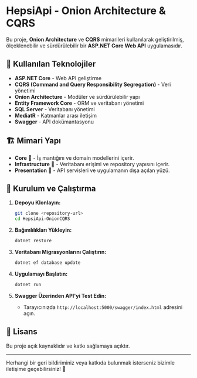 # HepsiApi - Onion Architecture & CQRS

Bu proje, **Onion Architecture** ve **CQRS** mimarileri kullanılarak geliştirilmiş, ölçeklenebilir ve sürdürülebilir bir **ASP.NET Core Web API** uygulamasıdır.

## 📌 Kullanılan Teknolojiler
- **ASP.NET Core** - Web API geliştirme
- **CQRS (Command and Query Responsibility Segregation)** - Veri yönetimi
- **Onion Architecture** - Modüler ve sürdürülebilir yapı
- **Entity Framework Core** - ORM ve veritabanı yönetimi
- **SQL Server** - Veritabanı yönetimi
- **MediatR** - Katmanlar arası iletişim
- **Swagger** - API dokümantasyonu

## 🏗 Mimari Yapı
- **Core** 📂 - İş mantığını ve domain modellerini içerir.
- **Infrastructure** 📂 - Veritabanı erişimi ve repository yapısını içerir.
- **Presentation** 📂 - API servisleri ve uygulamanın dışa açılan yüzü.

## 🚀 Kurulum ve Çalıştırma

1. **Depoyu Klonlayın:**
   ```bash
   git clone <repository-url>
   cd HepsiApi-OnionCQRS
   ```

2. **Bağımlılıkları Yükleyin:**
   ```bash
   dotnet restore
   ```

3. **Veritabanı Migrasyonlarını Çalıştırın:**
   ```bash
   dotnet ef database update
   ```

4. **Uygulamayı Başlatın:**
   ```bash
   dotnet run
   ```

5. **Swagger Üzerinden API'yi Test Edin:**
   - Tarayıcınızda `http://localhost:5000/swagger/index.html` adresini açın.

## 📜 Lisans
Bu proje açık kaynaklıdır ve katkı sağlamaya açıktır.

---
Herhangi bir geri bildiriminiz veya katkıda bulunmak isterseniz bizimle iletişime geçebilirsiniz! 🚀

